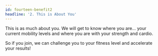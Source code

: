 ```yaml
---
id: fourteen-benefit2
headline: '2. This is About You'
---
```


This is as much about you. We will get to know where you are… your current mobility levels and where you are with your strength and cardio.

So if you join, we can challenge you to your fitness level and accelerate your results!